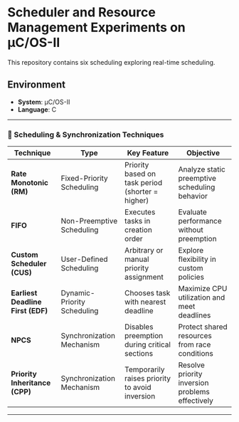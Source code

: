 # Scheduler and Resource Management Experiments on μC/OS-II

This repository contains six scheduling exploring real-time scheduling.

## Environment

- **System**: μC/OS-II
- **Language**: C
---
### 🧠 Scheduling & Synchronization Techniques

| **Technique**                 | **Type**                    | **Key Feature**                                       | **Objective**                                  |
|------------------------------|-----------------------------|-------------------------------------------------------|------------------------------------------------|
| **Rate Monotonic (RM)**      | Fixed-Priority Scheduling   | Priority based on task period (shorter = higher)      | Analyze static preemptive scheduling behavior   |
| **FIFO**                     | Non-Preemptive Scheduling   | Executes tasks in creation order                     | Evaluate performance without preemption         |
| **Custom Scheduler (CUS)**   | User-Defined Scheduling     | Arbitrary or manual priority assignment               | Explore flexibility in custom policies          |
| **Earliest Deadline First (EDF)** | Dynamic-Priority Scheduling | Chooses task with nearest deadline                    | Maximize CPU utilization and meet deadlines     |
| **NPCS**                     | Synchronization Mechanism   | Disables preemption during critical sections         | Protect shared resources from race conditions   |
| **Priority Inheritance (CPP)** | Synchronization Mechanism   | Temporarily raises priority to avoid inversion        | Resolve priority inversion problems effectively |

---
